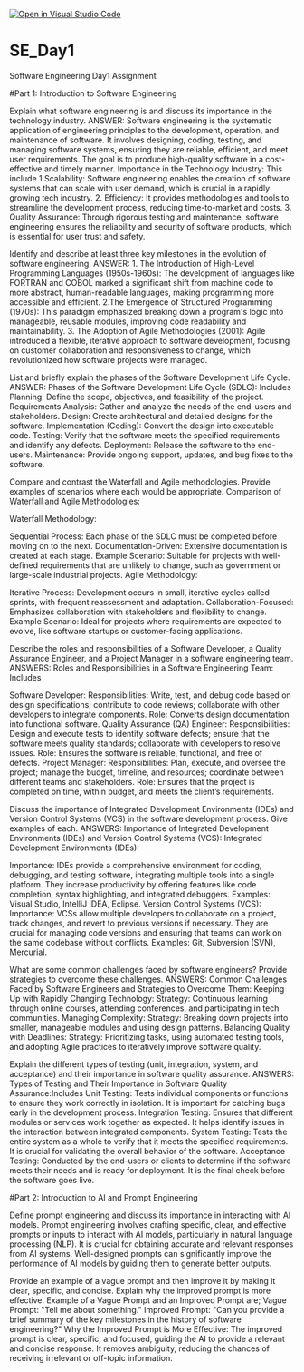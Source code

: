 [![Open in Visual Studio Code](https://classroom.github.com/assets/open-in-vscode-2e0aaae1b6195c2367325f4f02e2d04e9abb55f0b24a779b69b11b9e10269abc.svg)](https://classroom.github.com/online_ide?assignment_repo_id=15571369&assignment_repo_type=AssignmentRepo)
# SE_Day1
Software Engineering Day1 Assignment

#Part 1: Introduction to Software Engineering

Explain what software engineering is and discuss its importance in the technology industry.
ANSWER: Software engineering is the systematic application of engineering principles to the development, operation, and maintenance of software. It involves designing, coding, testing, and managing software systems, ensuring they are reliable, efficient, and meet user requirements. The goal is to produce high-quality software in a cost-effective and timely manner.
Importance in the Technology Industry: This include
1.Scalability: Software engineering enables the creation of software systems that can scale with user demand, which is crucial in a rapidly growing tech industry.
2. Efficiency: It provides methodologies and tools to streamline the development process, reducing time-to-market and costs.
3. Quality Assurance: Through rigorous testing and maintenance, software engineering ensures the reliability and security of software products, which is essential for user trust and safety.

Identify and describe at least three key milestones in the evolution of software engineering.
ANSWER: 1. The Introduction of High-Level Programming Languages (1950s-1960s): The development of languages like FORTRAN and COBOL marked a significant shift from machine code to more abstract, human-readable languages, making programming more accessible and efficient.
2.The Emergence of Structured Programming (1970s): This paradigm emphasized breaking down a program's logic into manageable, reusable modules, improving code readability and maintainability.
3. The Adoption of Agile Methodologies (2001): Agile introduced a flexible, iterative approach to software development, focusing on customer collaboration and responsiveness to change, which revolutionized how software projects were managed.

List and briefly explain the phases of the Software Development Life Cycle.
ANSWER: Phases of the Software Development Life Cycle (SDLC): Includes
Planning: Define the scope, objectives, and feasibility of the project.
Requirements Analysis: Gather and analyze the needs of the end-users and stakeholders.
Design: Create architectural and detailed designs for the software.
Implementation (Coding): Convert the design into executable code.
Testing: Verify that the software meets the specified requirements and identify any defects.
Deployment: Release the software to the end-users.
Maintenance: Provide ongoing support, updates, and bug fixes to the software.

Compare and contrast the Waterfall and Agile methodologies. Provide examples of scenarios where each would be appropriate.
Comparison of Waterfall and Agile Methodologies:

Waterfall Methodology:

Sequential Process: Each phase of the SDLC must be completed before moving on to the next.
Documentation-Driven: Extensive documentation is created at each stage.
Example Scenario: Suitable for projects with well-defined requirements that are unlikely to change, such as government or large-scale industrial projects.
Agile Methodology:

Iterative Process: Development occurs in small, iterative cycles called sprints, with frequent reassessment and adaptation.
Collaboration-Focused: Emphasizes collaboration with stakeholders and flexibility to change.
Example Scenario: Ideal for projects where requirements are expected to evolve, like software startups or customer-facing applications.

Describe the roles and responsibilities of a Software Developer, a Quality Assurance Engineer, and a Project Manager in a software engineering team.
ANSWERS: Roles and Responsibilities in a Software Engineering Team: Includes

Software Developer:
Responsibilities: Write, test, and debug code based on design specifications; contribute to code reviews; collaborate with other developers to integrate components.
Role: Converts design documentation into functional software.
Quality Assurance (QA) Engineer:
Responsibilities: Design and execute tests to identify software defects; ensure that the software meets quality standards; collaborate with developers to resolve issues.
Role: Ensures the software is reliable, functional, and free of defects.
Project Manager:
Responsibilities: Plan, execute, and oversee the project; manage the budget, timeline, and resources; coordinate between different teams and stakeholders.
Role: Ensures that the project is completed on time, within budget, and meets the client’s requirements.

Discuss the importance of Integrated Development Environments (IDEs) and Version Control Systems (VCS) in the software development process. Give examples of each.
ANSWERS: Importance of Integrated Development Environments (IDEs) and Version Control Systems (VCS):
Integrated Development Environments (IDEs):

Importance: IDEs provide a comprehensive environment for coding, debugging, and testing software, integrating multiple tools into a single platform. They increase productivity by offering features like code completion, syntax highlighting, and integrated debuggers.
Examples: Visual Studio, IntelliJ IDEA, Eclipse.
Version Control Systems (VCS):
Importance: VCSs allow multiple developers to collaborate on a project, track changes, and revert to previous versions if necessary. They are crucial for managing code versions and ensuring that teams can work on the same codebase without conflicts.
Examples: Git, Subversion (SVN), Mercurial.

What are some common challenges faced by software engineers? Provide strategies to overcome these challenges.
ANSWERS: Common Challenges Faced by Software Engineers and Strategies to Overcome Them:
Keeping Up with Rapidly Changing Technology:
Strategy: Continuous learning through online courses, attending conferences, and participating in tech communities.
Managing Complexity:
Strategy: Breaking down projects into smaller, manageable modules and using design patterns.
Balancing Quality with Deadlines:
Strategy: Prioritizing tasks, using automated testing tools, and adopting Agile practices to iteratively improve software quality.

Explain the different types of testing (unit, integration, system, and acceptance) and their importance in software quality assurance.
ANSWERS: Types of Testing and Their Importance in Software Quality Assurance:Includes
Unit Testing: Tests individual components or functions to ensure they work correctly in isolation. It is important for catching bugs early in the development process.
Integration Testing: Ensures that different modules or services work together as expected. It helps identify issues in the interaction between integrated components.
System Testing: Tests the entire system as a whole to verify that it meets the specified requirements. It is crucial for validating the overall behavior of the software.
Acceptance Testing: Conducted by the end-users or clients to determine if the software meets their needs and is ready for deployment. It is the final check before the software goes live.

#Part 2: Introduction to AI and Prompt Engineering


Define prompt engineering and discuss its importance in interacting with AI models.
Prompt engineering involves crafting specific, clear, and effective prompts or inputs to interact with AI models, particularly in natural language processing (NLP). It is crucial for obtaining accurate and relevant responses from AI systems. Well-designed prompts can significantly improve the performance of AI models by guiding them to generate better outputs.

Provide an example of a vague prompt and then improve it by making it clear, specific, and concise. Explain why the improved prompt is more effective.
Example of a Vague Prompt and an Improved Prompt are;
Vague Prompt: "Tell me about something."
Improved Prompt: "Can you provide a brief summary of the key milestones in the history of software engineering?"
Why the Improved Prompt is More Effective: The improved prompt is clear, specific, and focused, guiding the AI to provide a relevant and concise response. It removes ambiguity, reducing the chances of receiving irrelevant or off-topic information.
